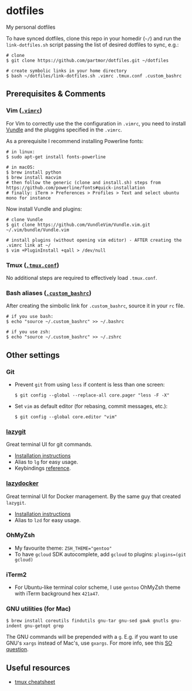 # dotfiles
My personal dotfiles

To have synced dotfiles, clone this repo in your homedir (`~/`) and run the `link-dotfiles.sh` script passing the list of desired dotfiles to sync, e.g.:

```
# clone
$ git clone https://github.com/partmor/dotfiles.git ~/dotfiles

# create symbolic links in your home directory
$ bash ~/dotfiles/link-dotfiles.sh .vimrc .tmux.conf .custom_bashrc
```

## Prerequisites & Comments

### Vim ([`.vimrc`](.vimrc))

For Vim to correctly use the the configuration in `.vimrc`, you need to install [Vundle](https://github.com/VundleVim/Vundle.vim) and the pluggins specified in the `.vimrc`.

As a prerequisite I recommend installing Powerline fonts:
```
# in linux:
$ sudo apt-get install fonts-powerline

# in macOS:
$ brew install python
$ brew install macvim
# then follow the generic (clone and install.sh) steps from https://github.com/powerline/fonts#quick-installation
# finally: iTerm > Preferences > Profiles > Text and select ubuntu mono for instance
```

Now install Vundle and plugins:

```
# clone Vundle
$ git clone https://github.com/VundleVim/Vundle.vim.git ~/.vim/bundle/Vundle.vim

# install plugins (without opening vim editor) - AFTER creating the .vimrc link at ~/
$ vim +PluginInstall +qall > /dev/null
```
### Tmux ([`.tmux.conf`](.tmux.conf))

No additional steps are required to effectively load `.tmux.conf`.

### Bash aliases ([`.custom_bashrc`](.custom_bashrc))

After creating the simbolic link for `.custom_bashrc`, source it in your `rc` file.

```
# if you use bash:
$ echo "source ~/.custom_bashrc" >> ~/.bashrc

# if you use zsh:
$ echo "source ~/.custom_bashrc" >> ~/.zshrc 
```

## Other settings

### Git

+ Prevent `git` from using `less` if content is less than one screen:
  ```
  $ git config --global --replace-all core.pager "less -F -X"
  ```
+ Set `vim` as default editor (for rebasing, commit messages, etc.):
  ```
  $ git config --global core.editor "vim"
  ```

### [lazygit](https://github.com/jesseduffield/lazygit)

Great terminal UI for git commands.

+ [Installation instructions](https://github.com/jesseduffield/lazygit#installation)
+ Alias to `lg` for easy usage.
+ Keybindings [reference](https://github.com/jesseduffield/lazygit/blob/master/docs/keybindings/Keybindings_en.md).

### [lazydocker](https://github.com/jesseduffield/lazydocker)

Great terminal UI for Docker management. By the same guy that created `lazygit`.

+ [Installation instructions](https://github.com/jesseduffield/lazydocker#installation)
+ Alias to `lzd` for easy usage.

### OhMyZsh

+ My favourite theme: `ZSH_THEME="gentoo"`
+ To have `gcloud` SDK autocomplete, add `gcloud` to plugins: `plugins=(git gcloud)`

### iTerm2

+ For Ubuntu-like terminal color scheme, I use `gentoo` OhMyZsh theme with iTerm background hex `421a47`.

### GNU utilities (for Mac)

```
$ brew install coreutils findutils gnu-tar gnu-sed gawk gnutls gnu-indent gnu-getopt grep
```

The GNU commands will be prepended with a `g`. E.g. if you want to use GNU's `xargs` instead of Mac's, use `gxargs`.
For more info, see this [SO question](https://apple.stackexchange.com/questions/69223/how-to-replace-mac-os-x-utilities-with-gnu-core-utilities).

## Useful resources

+ [tmux cheatsheet](https://gist.github.com/MohamedAlaa/2961058)
